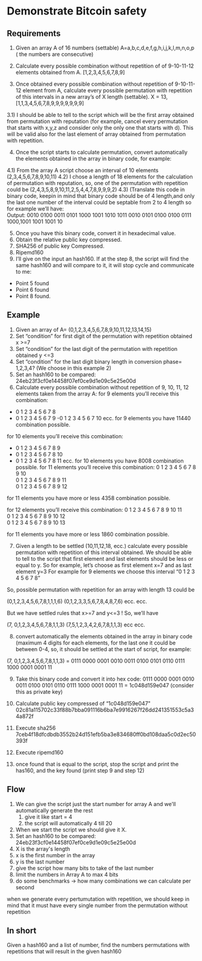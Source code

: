 # Demonstrate Bitcoin safety

## Requirements
1) Given an array A of 16 numbers (settable) A=a,b,c,d,e,f,g,h,i,j,k,l,m,n,o,p ( the numbers are consecutive)
 
2) Calculate every possible combination without repetition of of 9-10-11-12 elements obtained from A. [1,2,3,4,5,6,7,8,9]
3) Once obtained every possible combination without repetition of 9-10-11-12 element from A, calculate every possible permutation with repetition of this intervals in a new array’s of X length (settable). X = 13, [1,1,3,4,5,6,7,8,9,9,9,9,9,9,9]

3.1) I should be able to tell to the script which will be the first array obtained from permutation with reputation (for example, cancel every permutation that starts with x,y,z and consider only the only one that starts with d).  This will be valid also for the last element of array obtained from permutation with repetition. 
 
4) Once the script starts to calculate permutation, convert automatically the elements obtained in the array in binary code, for example: 
 
4.1) From the array A script choose an interval of 10 elements (2,3,4,5,6,7,8,9,10,11) 
4.2) I chose a length of 18 elements for the calculation of permutation with reputation, so, one of the permutation with repetition could be (2,4,3,5,8,9,10,11,2,5,4,4,7,8,9,9,9,2) 
4.3) (Translate this code in binary code, keepin in mind that binary code should be of 4 length,and only the last one number of the interval could be septable from 2 to 4 length so for example we’ll have:  
Output: 0010 0100 0011 0101 1000 1001 1010 1011 0010 0101 0100 0100 0111 1000,1001 1001 1001 10 
 
5) Once you have this binary code, convert it in hexadecimal value. 
6) Obtain the relative public key compressed. 
7) SHA256 of public key Compressed. 
8) Ripemd160 
9) I’ll give on the input an hash160. If at the step 8, the script will find the same hash160 and will compare to it, it will stop cycle and communicate to me: 
- Point 5 found 
- Point 6 found 
- Point 8 found.

## Example
1) Given an array of A= (0,1,2,3,4,5,6,7,8,9,10,11,12,13,14,15) 
2) Set “condition” for first digit of the permutation with repetition obtained x >=7 
3) Set “condition” for the last digit of the permutation with repetition obtained y <=3 
4) Set “condition” for the last digit binary length in conversion phase= 1,2,3,4? (We choose in this example 2) 
5) Set an hash160 to be compared: 24eb23f3cf0e14458f07ef0ce9d1e09c5e25e00d 
6) Calculate every possible combination without repetition of 9, 10, 11, 12 elements taken from the array A: 
for 9 elements you’ll receive this combination: 
- 0 1 2 3 4 5 6 7 8 
- 0 1 2 3 4 5 6 7 9 
 -0 1 2 3 4 5 6 7 10 
ecc. for 9 elements you have 11440 combination possible. 
 
for 10 elements you’ll receive this combination: 
- 0 1 2 3 4 5 6 7 8 9 
- 0 1 2 3 4 5 6 7 8 10 
- 0 1 2 3 4 5 6 7 8 11 
ecc. for 10 elements you have 8008 combination possible. 
for 11 elements you’ll receive this combination: 
0 1 2 3 4 5 6 7 8 9 10  
0 1 2 3 4 5 6 7 8 9 11  
0 1 2 3 4 5 6 7 8 9 12 
 
for 11 elements you have more or less 4358 combination possible. 
 
for 12 elements you’ll receive this combination: 
0 1 2 3 4 5 6 7 8 9 10 11  
0 1 2 3 4 5 6 7 8 9 10 12  
0 1 2 3 4 5 6 7 8 9 10 13 

for 11 elements you have more or less 1860 combination possible. 
 
7) Given a length to be settled (10,11,12,18, ecc.) calculate every possible permutation with repetition of this interval obtained. We should be able to tell to the script that first element and last elements should be less or equal to y. So for example, let’s choose as first element x=7 and as last element y=3 
For example for 9 elements we choose this interval “0 1 2 3 4 5 6 7 8” 
 
So, possible permutation with repetition for an array with length 13 could be 
 
(0,1,2,3,4,5,6,7,8,1,1,1,6) (0,1,2,3,3,5,6,7,8,4,8,7,6) ecc. ecc. 
 
But we have settled rules that x>=7 and y<=3 ! So, we’ll have 
 
(7, 0,1,2,3,4,5,6,7,8,1,1,3) (7,5,1,2,3,4,2,6,7,8,1,1,3) ecc ecc. 
 
8) convert automatically the elements obtained in the array in binary code (maximum 4 digits for each elements, for the last one it could be between 0-4, so, it should be settled at the start of script, for example: 
 
(7, 0,1,2,3,4,5,6,7,8,1,1,3) = 0111 0000 0001 0010 0011 0100 0101 0110 0111 1000 0001 0001 11 
 
9) Take this binary code and convert it into hex code: 
0111 0000 0001 0010 0011 0100 0101 0110 0111 1000 0001 0001 11 = 1c048d159e047 (consider this as private key)

10) Calculate public key compressed of “1c048d159e047" 
02c81a115702c33f88b7bba091116b6ba7e9916267f26dd241351553c5a34a872f 
 
11) Execute sha256 
7ceb4f18dfcdbdb3552b24d151efb5ba3e834680ff0bd108daa5c0d2ec50393f 
 
12) Execute ripemd160 

13) once found that is equal to the script, stop the script and print the has160, and the key found (print step 9 and step 12)


## Flow
1. We can give the script just the start number for array A and we'll automatically generate the rest
   1. give it like start = 4
   2. the script will automatically 4 till 20 
2. When we start the script we should give it X.
3. Set an hash160 to be compared: 24eb23f3cf0e14458f07ef0ce9d1e09c5e25e00d 
4. X is the array's length 
5. x is the first number in the array
6. y is the last number
7. give the script how many bits to take of the last number
8. limit the numbers in Array A to max 4 bits
9. do some benchmarks -> how many combinations we can calculate per second

when we generate every pertumutation with repetition, we should keep in mind that it must have every single number from the permutation without repetition 

## In short
Given a hash160 and a list of number, find the numbers permutations with repetitions that will result in the given hash160